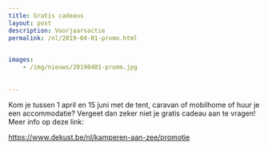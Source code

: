 ```yaml
---
title: Gratis cadeaus
layout: post
description: Voorjaarsactie
permalink: /nl/2019-04-01-promo.html

    
images: 
    - /img/nieuws/20190401-promo.jpg
    
    
---
```


Kom je tussen 1 april en 15 juni met de tent, caravan of mobilhome of huur je een accommodatie? Vergeet dan zeker niet je gratis cadeau aan te vragen! Meer info op deze link: 

https://www.dekust.be/nl/kamperen-aan-zee/promotie




